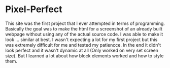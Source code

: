 # Pixel-Perfect
This site was the first project that I ever attempted in terms of programming.
Basically the goal was to make the html for a screenshot of an already built webpage 
without using any of the actual source code.
I was able to make it look ... similar at best. I wasn't expecting a lot for my first project
but this was extremely difficult for me and tested my patiencce.
In the end it didn't look perfect and it wasn't dynamic at all (Only worked on very set screen
size). But I learned a lot about how block elements worked and how to style them.

